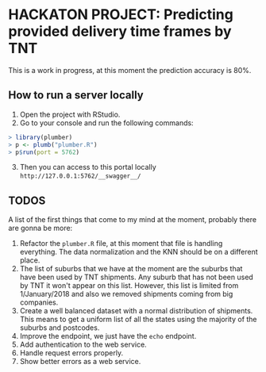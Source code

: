 # HACKATON PROJECT: Predicting provided delivery time frames by TNT

This is a work in progress, at this moment the prediction accuracy is 80%.

## How to run a server locally

1. Open the project with RStudio.
2. Go to your console and run the following commands:

```R
> library(plumber)
> p <- plumb("plumber.R")
> p$run(port = 5762)
```

3. Then you can access to this portal locally `http://127.0.0.1:5762/__swagger__/`

## TODOS

A list of the first things that come to my mind at the moment, probably there
are gonna be more:

1. Refactor the `plumber.R` file, at this moment that file is handling
   everything. The data normalization and the KNN should be on a different
   place.
2. The list of suburbs that we have at the moment are the suburbs that have been
   used by TNT shipments. Any suburb that has not been used by TNT it won't
   appear on this list. However, this list is limited from 1/January/2018 and
   also we removed shipments coming from big companies.
3. Create a well balanced dataset with a normal distribution of shipments. This
   means to get a uniform list of all the states using the majority of the
   suburbs and postcodes.
4. Improve the endpoint, we just have the `echo` endpoint.
5. Add authentication to the web service.
5. Handle request errors properly.
7. Show better errors as a web service.
